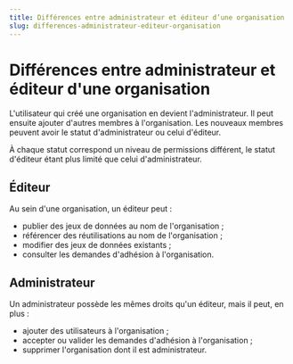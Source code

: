 ```yaml
---
title: Différences entre administrateur et éditeur d’une organisation
slug: differences-administrateur-editeur-organisation
---
```


# Différences entre administrateur et éditeur d'une organisation

L'utilisateur qui créé une organisation en devient l'administrateur. Il peut ensuite ajouter d'autres membres à l'organisation. Les nouveaux membres peuvent avoir le statut d'administrateur ou celui d'éditeur.

À chaque statut correspond un niveau de permissions différent, le statut d'éditeur étant plus limité que celui d'administrateur.

## Éditeur

Au sein d'une organisation, un éditeur peut :

- publier des jeux de données au nom de l'organisation ;
- référencer des réutilisations au nom de l'organisation ;
- modifier des jeux de données existants ;
- consulter les demandes d'adhésion à l'organisation.

## Administrateur

Un administrateur possède les mêmes droits qu'un éditeur, mais il peut, en plus :

- ajouter des utilisateurs à l'organisation ;
- accepter ou valider les demandes d'adhésion à l'organisation ;
- supprimer l'organisation dont il est administrateur.
